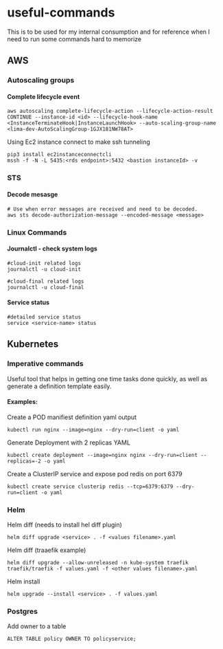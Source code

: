 # useful-commands

This is to be used for my internal consumption and for reference when I need to run some commands hard to memorize

## AWS

### Autoscaling groups

#### Complete lifecycle event 
```
aws autoscaling complete-lifecycle-action --lifecycle-action-result CONTINUE --instance-id <id> --lifecycle-hook-name <InstanceTerminateHook|InstanceLaunchHook> --auto-scaling-group-name <lima-dev-AutoScalingGroup-1GJX181NW78AT>
```

Using Ec2 instance connect to make ssh tunneling
```
pip3 install ec2instanceconnectcli
mssh -f -N -L 5435:<rds endpoint>:5432 <bastion instanceId> -v
```

### STS

#### Decode mesasge

```
# Use when error messages are received and need to be decoded.
aws sts decode-authorization-message --encoded-message <message>
```

### Linux Commands

#### Journalctl - check system logs

```
#cloud-init related logs
journalctl -u cloud-init
```
```
#cloud-final related logs
journalctl -u cloud-final
```
#### Service status
```
#detailed service status
service <service-name> status
```

## Kubernetes

### Imperative commands

Useful tool that helps in getting one time tasks done quickly, as well as generate a definition template easily.

#### Examples:

Create a POD manifiest definition yaml output
```
kubectl run nginx --image=nginx --dry-run=client -o yaml
```

Generate Deployment with 2 replicas YAML 

```
kubectl create deployment --image=nginx nginx --dry-run=client --replicas=-2 -o yaml
```

Create a  ClusterIP service and expose pod redis on port 6379

```
kubectl create service clusterip redis --tcp=6379:6379 --dry-run=client -o yaml
```

### Helm

Helm diff (needs to install hel diff plugin)
```
helm diff upgrade <service> . -f <values filename>.yaml
```

Helm diff (traaefik example)
```
helm diff upgrade --allow-unreleased -n kube-system traefik traefik/traefik -f values.yaml -f <other values filename>.yaml
```

Helm install
```
helm upgrade --install <service> . -f values.yaml
```


### Postgres

Add owner to a table
```
ALTER TABLE policy OWNER TO policyservice;
```
